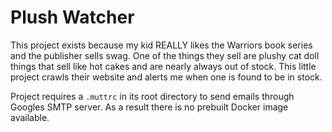 # Plush Watcher

This project exists because my kid REALLY likes the Warriors book series and the publisher sells swag. One of the things they sell are plushy cat doll things that sell like hot cakes and are nearly always out of stock. This little project crawls their website and alerts me when one is found to be in stock.

Project requires a `.muttrc` in its root directory to send emails through Googles SMTP server. As a result there is no prebuilt Docker image available.
